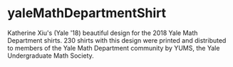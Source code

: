 # yaleMathDepartmentShirt
Katherine Xiu's (Yale '18) beautiful design for the 2018 Yale Math Department shirts.
230 shirts with this design were printed and distributed to members of the Yale Math Department community by YUMS, the Yale Undergraduate Math Society.
